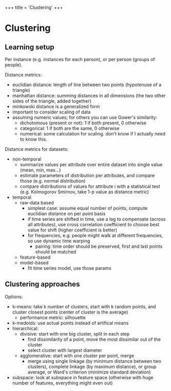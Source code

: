 +++
title = 'Clustering'
+++

# Clustering

## Learning setup
Per instance (e.g. instances for each person), or per person (groups of people).

Distance metrics:
- euclidian distance: length of line between two points (hypotenuse of a triangle)
- manhattan distance: summing distances in all dimensions (the two other sides of the triangle, added together)
- minkowski distance is a generalized form
- important to consider scaling of data
- assuming numeric values; for others you can use Gower's similarity:
    - dichotomous (present or not): 1 if both present, 0 otherwise
    - categorical: 1 if both are the same, 0 otherwise
    - numerical: some calculation for scaling. don't know if I actually need to know this.

 Distance metrics for datasets:
 - non-temporal
    - summarize values per attribute over entire dataset into single value (mean, min, max...)
    - estimate parameters of distribution per attributes, and compare those (e.g. normal distribution)
    - compare distributions of values for attribute i with a statistical test (e.g. Kolmogorov Smirnov, take 1-p value as distance metric)
- temporal
    - raw-data based
        - simplest case: assume equal number of points, compute euclidian distance on per point basis
        - if time series are shifted in time, use a lag to compensate (across all attributes), use cross correlation coefficient to choose best value for shift (higher coefficient is better)
        - for frequencies, e.g. people might walk at different frequencies, so use dynamic time warping
            - pairing: time order should be preserved, first and last points should be matched
    - feature-based
    - model-based
        - fit time series model, use those params

## Clustering approaches
Options:
- k-means: take k number of clusters, start with k random points, and cluster closest points (center of cluster is the average)
    - performance metric: silhouette
- k-medoids: use actual points instead of artifical means
- hierarchical:
    - divisive: start with one big cluster, split in each step
        - find dissimilarity of a point, move the most dissimilar out of the cluster
        - select cluster with largest diameter
    - agglomerative: start with one cluster per point, merge
        - merge using single linkage (by minimum distance between two clusters), complete linkage (by maximum distance), or group average, or Ward's criterion (minimize standard deviation)
- subspace: look at subspace in feature space (otherwise with huge number of features, everything might even out)
